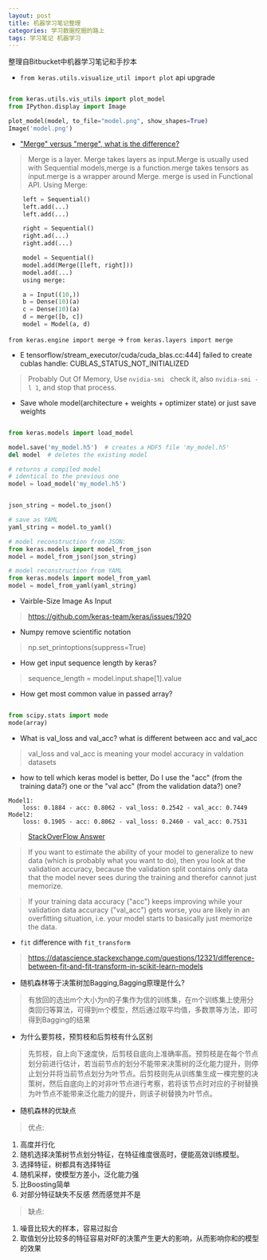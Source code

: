 ```yaml
---
layout: post
title: 机器学习笔记整理
categories: 学习数据挖掘的路上
tags: 学习笔记 机器学习
---
```


整理自Bitbucket中机器学习笔记和手抄本


* `from keras.utils.visualize_util import plot` api upgrade
> 

```python 

from keras.utils.vis_utils import plot_model
from IPython.display import Image

plot_model(model, to_file="model.png", show_shapes=True)
Image('model.png')

```

* ["Merge" versus "merge", what is the difference?](https://github.com/keras-team/keras/issues/3921)

>   Merge is a layer. Merge takes layers as input.Merge is usually used with Sequential models,merge is a function.merge takes tensors as input.merge is a wrapper around Merge. merge is used in Functional API. Using Merge:

```python
    left = Sequential()
    left.add(...)
    left.add(...)

    right = Sequential()
    right.ad(...)
    right.add(...)

    model = Sequential()
    model.add(Merge([left, right]))
    model.add(...)
    using merge:

    a = Input((10,))
    b = Dense(10)(a)
    c = Dense(10)(a)
    d = merge([b, c])
    model = Model(a, d)
```

`from keras.engine import merge` -> `from keras.layers import merge` 

* E tensorflow/stream_executor/cuda/cuda_blas.cc:444] failed to create cublas handle: CUBLAS_STATUS_NOT_INITIALIZED

> Probably Out Of Memory, Use `nvidia-smi ` check it, also `nvidia-smi -l 1`, and stop that process.

* Save whole model(architecture + weights + optimizer state) or just save weights
 
> 

```python

from keras.models import load_model

model.save('my_model.h5')  # creates a HDF5 file 'my_model.h5'
del model  # deletes the existing model

# returns a compiled model
# identical to the previous one
model = load_model('my_model.h5')

```

```python

json_string = model.to_json()

# save as YAML
yaml_string = model.to_yaml()

# model reconstruction from JSON:
from keras.models import model_from_json
model = model_from_json(json_string)

# model reconstruction from YAML
from keras.models import model_from_yaml
model = model_from_yaml(yaml_string)

```

* Vairble-Size Image As Input

> https://github.com/keras-team/keras/issues/1920

* Numpy remove scientific notation

> np.set_printoptions(suppress=True)

* How get input sequence length by keras?

> sequence_length = model.input.shape[1].value

* How get most common value in passed array?

> 

```python

from scipy.stats import mode
mode(array)

```

* What is val_loss and val_acc? what is different between acc and val_acc
> val_loss and val_acc is meaning your model accuracy in valdation datasets

* how to tell which keras model is better, Do I use the "acc" (from the training data?) one or the "val acc" (from the validation data?) one?

> 

```
Model1: 
    loss: 0.1884 - acc: 0.8062 - val_loss: 0.2542 - val_acc: 0.7449
Model2:
    loss: 0.1905 - acc: 0.8062 - val_loss: 0.2460 - val_acc: 0.7531
```

> [StackOverFlow Answer](https://stackoverflow.com/questions/34702041/how-to-tell-which-keras-model-is-better?utm_medium=organic&utm_source=google_rich_qa&utm_campaign=google_rich_qa)

> If you want to estimate the ability of your model to generalize to new data (which is probably what you want to do), then you look at the validation accuracy, because the validation split contains only data that the model never sees during the training and therefor cannot just memorize.

> If your training data accuracy ("acc") keeps improving while your validation data accuracy ("val_acc") gets worse, you are likely in an overfitting situation, i.e. your model starts to basically just memorize the data.

* `fit` difference with `fit_transform`
> https://datascience.stackexchange.com/questions/12321/difference-between-fit-and-fit-transform-in-scikit-learn-models

* 随机森林等于决策树加Bagging,Bagging原理是什么?
> 有放回的选出m个大小为n的子集作为信的训练集，在m个训练集上使用分类回归等算法，可得到m个模型，然后通过取平均值，多数票等方法，即可得到Bagging的结果

* 为什么要剪枝，预剪枝和后剪枝有什么区别
> 先剪枝，自上向下速度快，后剪枝自底向上准确率高。预剪枝是在每个节点划分前进行估计，若当前节点的划分不能带来决策树的泛化能力提升，则停止划分并将当前节点划分为叶节点。后剪枝则先从训练集生成一棵完整的决策树，然后自底向上的对非叶节点进行考察，若将该节点时对应的子树替换为叶节点不能带来泛化能力的提升，则该子树替换为叶节点。

* 随机森林的优缺点
> 优点:
1. 高度并行化
2. 随机选择决策树节点划分特征，在特征维度很高时，便能高效训练模型。
3. 选择特征，树都具有选择特征
4. 随机采样，使模型方差小，泛化能力强
5. 比Boosting简单
6. 对部分特征缺失不反感 然而感觉并不是
> 缺点:
1. 噪音比较大的样本，容易过拟合
2. 取值划分比较多的特征容易对RF的决策产生更大的影响，从而影响你和的模型的效果


<!-- * Loss是不是可以大于1, 值为多少时比较好? -->

